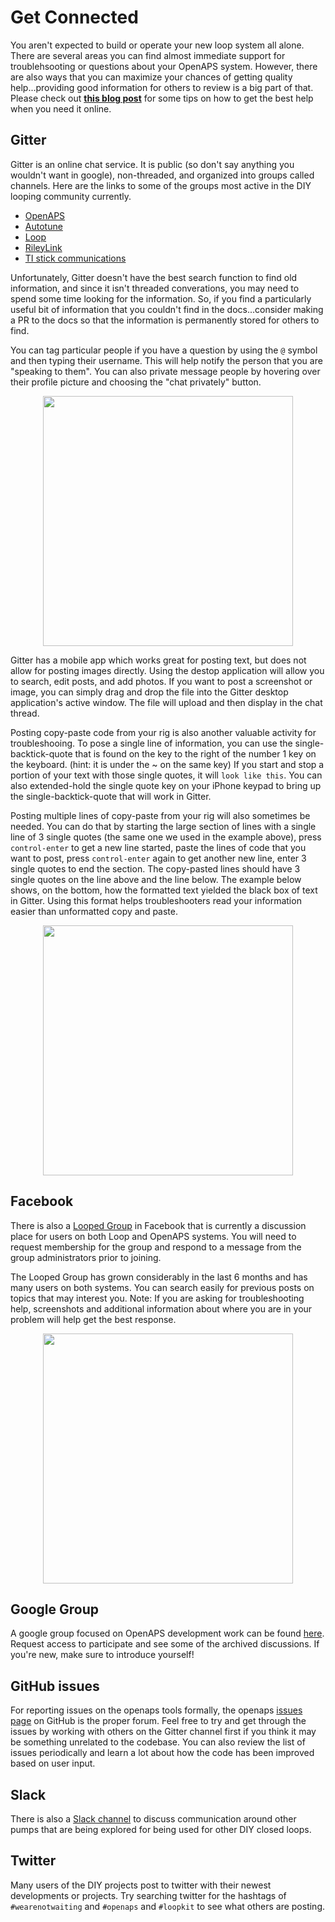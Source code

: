 # Get Connected

You aren't expected to build or operate your new loop system all alone.  There are several areas you can find almost immediate support for troublehsooting or questions about your OpenAPS system.  However, there are also ways that you can maximize your chances of getting quality help...providing good information for others to review is a big part of that.  Please check out [**this blog post**](https://diyps.org/2017/03/19/tips-for-troubleshooting-diy-diabetes-devices-openaps-or-otherwise/) for some tips on how to get the best help when you need it online.

## Gitter	 

Gitter is an online chat service.  It is public (so don't say anything you wouldn't want in google), non-threaded, and organized into groups called channels.  Here are the links to some of the groups most active in the DIY looping community currently. 

* [OpenAPS](https://gitter.im/nightscout/intend-to-bolus)
* [Autotune](https://gitter.im/openaps/autotune)
* [Loop](https://gitter.im/LoopKit/Loop)
* [RileyLink](https://gitter.im/ps2/rileylink)
* [TI stick communications](https://gitter.im/oskarpearson/mmeowlink)

Unfortunately, Gitter doesn't have the best search function to find old information, and since it isn't threaded converations, you may need to spend some time looking for the information.  So, if you find a particularly useful bit of information that you couldn't find in the docs...consider making a PR to the docs so that the information is permanently stored for others to find.

You can tag particular people if you have a question by using the `@` symbol and then typing their username.  This will help notify the person that you are "speaking to them".  You can also private message people by hovering over their profile picture and choosing the "chat privately" button.

<p align="center">

<img src="../img/gitter_pm.jpg" width="400">

</p> 

Gitter has a mobile app which works great for posting text, but does not allow for posting images directly.  Using the destop application will allow you to search, edit posts, and add photos.  If you want to post a screenshot or image, you can simply drag and drop the file into the Gitter desktop application's active window.  The file will upload and then display in the chat thread.

Posting copy-paste code from your rig is also another valuable activity for troubleshooing.  To pose a single line of information, you can use the single-backtick-quote that is found on the key to the right of the number 1 key on the keyboard.  (hint: it is under the ~ on the same key)  If you start and stop a portion of your text with those single quotes, it will `look like this`.  You can also extended-hold the single quote key on your iPhone keypad to bring up the single-backtick-quote that will work in Gitter.

Posting multiple lines of copy-paste from your rig will also sometimes be needed.  You can do that by starting the large section of lines with a single line of 3 single quotes (the same one we used in the example above), press `control-enter` to get a new line started, paste the lines of code that you want to post, press `control-enter` again to get another new line, enter 3 single quotes to end the section.  The copy-pasted lines should have 3 single quotes on the line above and the line below.  The example below shows, on the bottom, how the formatted text yielded the black box of text in Gitter.  Using this format helps troubleshooters read your information easier than unformatted copy and paste.

<p align="center">

<img src="../img/gitter_marks.jpg" width="400">

</p> 

## Facebook

There is also a [Looped Group](https://www.facebook.com/groups/TheLoopedGroup/?fref=nf) in Facebook that is currently a discussion place for users on both Loop and OpenAPS systems.  You will need to request membership for the group and respond to a message from the group administrators prior to joining.

The Looped Group has grown considerably in the last 6 months and has many users on both systems.  You can search easily for previous posts on topics that may interest you.  Note:  If you are asking for troubleshooting help, screenshots and additional information about where you are in your problem will help get the best response.

<p align="center">

<img src="../img/looped.jpg" width="400">

</p> 

## Google Group
A google group focused on OpenAPS development work can be found [here](https://groups.google.com/d/forum/openaps-dev). Request access to participate and see some of the archived discussions. If you're new, make sure to introduce yourself!

## GitHub issues
For reporting issues on the openaps tools formally, the openaps [issues page](https://github.com/openaps/openaps/issues) on GitHub is the proper forum. Feel free to try and get through the issues by working with others on the Gitter channel first if you think it may be something unrelated to the codebase.  You can also review the list of issues periodically and learn a lot about how the code has been improved based on user input.

## Slack
There is also a [Slack channel](https://omniapsslack.azurewebsites.net/) to discuss communication around other pumps that are being explored for being used for other DIY closed loops.

## Twitter
Many users of the DIY projects post to twitter with their newest developments or projects.  Try searching twitter for the hashtags of `#wearenotwaiting` and `#openaps` and `#loopkit` to see what others are posting.

